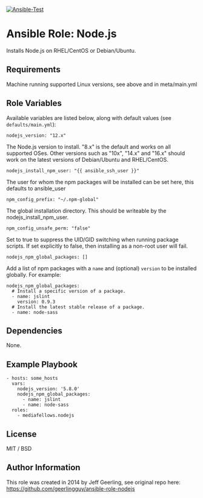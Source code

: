 [![Ansible-Test](https://github.com/mediafellows/ansible-role-nodejs/workflows/Ansible-Test/badge.svg)](https://github.com/mediafellows/ansible-role-nodejs/actions?query=workflow%3AAnsible-Test)

# Ansible Role: Node.js

Installs Node.js on RHEL/CentOS or Debian/Ubuntu.

## Requirements

Machine running supported Linux versions, see above and in meta/main.yml

## Role Variables

Available variables are listed below, along with default values (see `defaults/main.yml`):

    nodejs_version: "12.x"

The Node.js version to install. "8.x" is the default and works on all supported OSes. Other versions such as "10x", "14.x" and "16.x" should work on the latest versions of Debian/Ubuntu and RHEL/CentOS.

    nodejs_install_npm_user: "{{ ansible_ssh_user }}"

The user for whom the npm packages will be installed can be set here, this defaults to ansible_user

    npm_config_prefix: "~/.npm-global"

The global installation directory. This should be writeable by the nodejs_install_npm_user.

    npm_config_unsafe_perm: "false"

Set to true to suppress the UID/GID switching when running package scripts. If set explicitly to false, then installing as a non-root user will fail.

    nodejs_npm_global_packages: []

Add a list of npm packages with a `name` and (optional) `version` to be installed globally. For example:

    nodejs_npm_global_packages:
      # Install a specific version of a package.
      - name: jslint
        version: 0.9.3
      # Install the latest stable release of a package.
      - name: node-sass

## Dependencies

None.

## Example Playbook

    - hosts: some_hosts
      vars:
        nodejs_version: '5.8.0'
        nodejs_npm_global_packages:
          - name: jslint
          - name: node-sass
      roles:
        - mediafellows.nodejs

## License

MIT / BSD

## Author Information

This role was created in 2014 by Jeff Geerling, see original repo here: https://github.com/geerlingguy/ansible-role-nodejs
